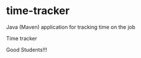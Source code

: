 # time-tracker
Java (Maven) application for tracking time on the job

Time tracker

Good Students!!!
